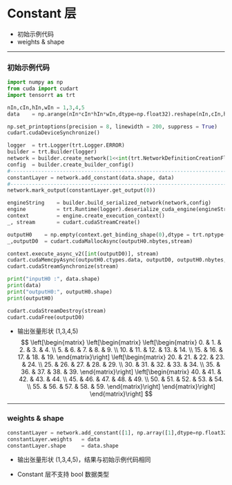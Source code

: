 # Constant 层
+ 初始示例代码
+ weights & shape

---
### 初始示例代码
```python
import numpy as np
from cuda import cudart
import tensorrt as trt

nIn,cIn,hIn,wIn = 1,3,4,5                                                                           # 输入张量 NCHW
data    = np.arange(nIn*cIn*hIn*wIn,dtype=np.float32).reshape(nIn,cIn,hIn,wIn)                      # 输入数据

np.set_printoptions(precision = 8, linewidth = 200, suppress = True)
cudart.cudaDeviceSynchronize()

logger  = trt.Logger(trt.Logger.ERROR)
builder = trt.Builder(logger)
network = builder.create_network(1<<int(trt.NetworkDefinitionCreationFlag.EXPLICIT_BATCH))
config  = builder.create_builder_config()
#---------------------------------------------------------------------------------------------------# 替换部分
constantLayer = network.add_constant(data.shape, data)
#---------------------------------------------------------------------------------------------------# 替换部分
network.mark_output(constantLayer.get_output(0))

engineString    = builder.build_serialized_network(network,config)
engine          = trt.Runtime(logger).deserialize_cuda_engine(engineString)
context         = engine.create_execution_context()
_, stream       = cudart.cudaStreamCreate()

outputH0    = np.empty(context.get_binding_shape(0),dtype = trt.nptype(engine.get_binding_dtype(0)))
_,outputD0  = cudart.cudaMallocAsync(outputH0.nbytes,stream)

context.execute_async_v2([int(outputD0)], stream)
cudart.cudaMemcpyAsync(outputH0.ctypes.data, outputD0, outputH0.nbytes, cudart.cudaMemcpyKind.cudaMemcpyDeviceToHost, stream)
cudart.cudaStreamSynchronize(stream)

print("inputH0 :", data.shape)
print(data)
print("outputH0:", outputH0.shape)
print(outputH0)

cudart.cudaStreamDestroy(stream)
cudart.cudaFree(outputD0)
```

+ 输出张量形状 (1,3,4,5)
$$
\left[\begin{matrix}
    \left[\begin{matrix}
        \left[\begin{matrix}
             0. &  1. &  2. &  3. &  4. \\
             5. &  6. &  7. &  8. &  9. \\
            10. & 11. & 12. & 13. & 14. \\
            15. & 16. & 17. & 18. & 19.
        \end{matrix}\right]
        \left[\begin{matrix}
            20. & 21. & 22. & 23. & 24. \\
            25. & 26. & 27. & 28. & 29. \\
            30. & 31. & 32. & 33. & 34. \\ 
            35. & 36. & 37. & 38. & 39.
        \end{matrix}\right]
        \left[\begin{matrix}
            40. & 41. & 42. & 43. & 44. \\
            45. & 46. & 47. & 48. & 49. \\
            50. & 51. & 52. & 53. & 54. \\
            55. & 56. & 57. & 58. & 59.
        \end{matrix}\right]
    \end{matrix}\right]
\end{matrix}\right]
$$

---
### weights & shape
```python
constantLayer = network.add_constant([1], np.array([1],dtype=np.float32))
constantLayer.weights   = data                                                                      # 重设常量数据
constantLayer.shape     = data.shape                                                                # 重设常量形状
```

+ 输出张量形状 (1,3,4,5)，结果与初始示例代码相同

+ Constant 层不支持 bool 数据类型

